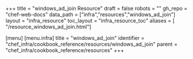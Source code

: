 +++
title = "windows_ad_join Resource"
draft = false
robots = ""
gh_repo = "chef-web-docs"
data_path = ["infra","resources","windows_ad_join"]
layout = "infra_resource"
toc_layout = "infra_resource_toc"
aliases = [ "/resource_windows_ad_join.html"]

[menu]
  [menu.infra]
    title = "windows_ad_join"
    identifier = "chef_infra/cookbook_reference/resources/windows_ad_join"
    parent = "chef_infra/cookbook_reference/resources"
+++

<!-- The contents of this page are automatically generated from the windows_ad_join.yaml file in the data directory. -->
<!-- To suggest a change, edit the https://github.com/chef/chef/blob/main/lib/chef/resource/windows_ad_join.rb file
      and submit a pull request to the https://github.com/chef/chef repository. -->
